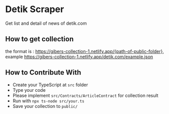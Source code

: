 # Detik Scraper

Get list and detail of news of detik.com

## How to get collection

the format is : https://gibers-collection-1.netlify.app/{path-of-public-folder}, example
https://gibers-collection-1.netlify.app/detik.com/example.json

## How to Contribute With

- Create your TypeScript at `src` folder
- Type your code
- Please implement `src/Contracts/ArticleContract` for collection result
- Run with `npx ts-node src/your.ts`
- Save your collection to `public/`
